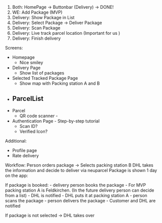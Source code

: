 
1. Both: HomePage -> Buttonbar (Delivery) 
-> DONE!
2. WE: Add Package (MVP)
3. Delivery: Show Package in List
4. Delivery: Select Package -> Deliver Package 
5. Delivery: Scan Package
6. Delivery: Live track parcel location (Important for us )
7. Delivery: Finish delivery

Screens:
- Homepage
    - Nice smiley
- Delivery Page
    - Show list of packages
- Selected Tracked Package Page
    - Show map with Packing station A and B
- ParcelList
    - 
- Parcel
    - QR code scanner -
- Authentication Page - Step-by-step tutorial
    - Scan ID?
    - Verified Icon?

Additional:
- Profile page
- Rate delivery

Workflow:
Person orders package -> Selects packing station B
DHL takes the information and decide to deliver via neuparcel
Package is shown 1 day on the app:

If package is booked:
    - delivery person books the package
    - For MVP packing station A is Feldkirchen. (In the future delivery person can decide from a list)
    - DHL is notified
    - DHL puts it at packing station A
    - person scans the package
    - person delivers the package
    - Customer and DHL are notified

If package is not selected -> DHL takes over

